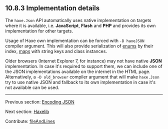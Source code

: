 ## 10.8.3 Implementation details

The `haxe.Json` API automatically uses native implementation on targets where it is available, i.e. **JavaScript**, **Flash** and **PHP** and provides its own implementation for other targets.

Usage of Haxe own implementation can be forced with `-D haxeJSON` compiler argument. This will also provide serialization of [enums](types-enum-instance.md) by their index, [maps](std-Map.md) with string keys and class instances.

Older browsers (Internet Explorer 7, for instance) may not have native **JSON** implementation. In case it's required to support them, we can include one of the JSON implementations available on the internet in the HTML page. Alternatively, a `-D old_browser` compiler argument that will make `haxe.Json` try to use native JSON and fallback to its own implementation in case it's not available can be used.

---

Previous section: [Encoding JSON](std-Json-encoding.md)

Next section: [Haxelib](haxelib.md)

Contribute: [fileAndLines](https://github.com/HaxeFoundation/HaxeManual/blob/master/10-std.tex#L318-318)